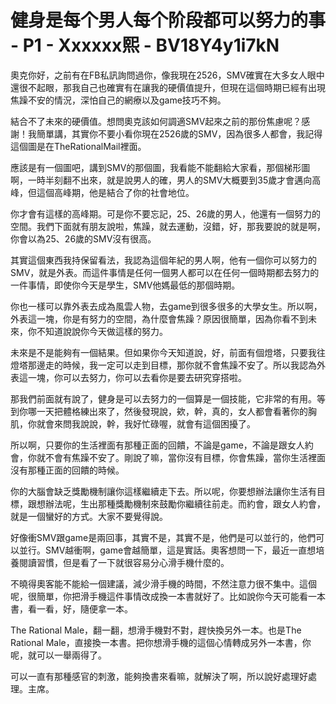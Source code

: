# 健身是每个男人每个阶段都可以努力的事 - P1 - Xxxxxx熙 - BV18Y4y1i7kN

奧克你好，之前有在FB私訊詢問過你，像我現在2526，SMV確實在大多女人眼中還很不起眼，那我自己也確實有在讓我的硬價值提升，但現在這個時期已經有出現焦躁不安的情況，深怕自己的網療以及game技巧不夠。

結合不了未來的硬價值。想問奧克該如何調適SMV起來之前的那份焦慮呢？感謝！我簡單講，其實你不要小看你現在2526歲的SMV，因為很多人都會，我記得這個圖是在TheRationalMail裡面。

應該是有一個圖吧，講到SMV的那個圖，我看能不能翻給大家看，那個梯形圖啊，一時半刻翻不出來，就是說男人的確，男人的SMV大概要到35歲才會邁向高峰，但這個高峰期，他是結合了你的社會地位。

你才會有這樣的高峰期。可是你不要忘記，25、26歲的男人，他還有一個努力的空間。我們下面就有朋友說啦，焦躁，就去運動，沒錯，好，那我要說的就是啊，你會以為25、26歲的SMV沒有很高。

其實這個東西我持保留看法，我認為這個年紀的男人啊，他有一個你可以努力的SMV，就是外表。而這件事情是任何一個男人都可以在任何一個時期都去努力的一件事情，即使你今天是學生，SMV他媽最低的那個時期。

你也一樣可以靠外表去成為風雲人物，去game到很多很多的大學女生。所以啊，外表這一塊，你是有努力的空間，為什麼會焦躁？原因很簡單，因為你看不到未來，你不知道說說你今天做這樣的努力。

未來是不是能夠有一個結果。但如果你今天知道說，好，前面有個燈塔，只要我往燈塔那邊走的時候，我一定可以走到目標，那你就不會焦躁不安了。所以我認為外表這一塊，你可以去努力，你可以去看你是要去研究穿搭啦。

那我們前面就有說了，健身是可以去努力的一個算是一個技能，它非常的有用。等到你哪一天把體格練出來了，然後發現說，欸，幹，真的，女人都會看著你的胸肌，你就會來問我說說，幹，我好忙碌喔，就會有這個困擾了。

所以啊，只要你的生活裡面有那種正面的回饋，不論是game，不論是跟女人約會，你就不會有焦躁不安了。剛說了嘛，當你沒有目標，你會焦躁，當你生活裡面沒有那種正面的回饋的時候。

你的大腦會缺乏獎勵機制讓你這樣繼續走下去。所以呢，你要想辦法讓你生活有目標，跟想辦法呢，生出那種獎勵機制來鼓勵你繼續往前走。而約會，跟女人約會，就是一個蠻好的方式。大家不要覺得說。

好像衝SMV跟game是兩回事，其實不是，其實不是，他們是可以並行的，他們可以並行。SMV越衝啊，game會越簡單，這是實話。奧客想問一下，最近一直想培養閱讀習慣，但是看了一下就很容易分心滑手機什麼的。

不曉得奧客能不能給一個建議，減少滑手機的時間，不然注意力很不集中。這個呢，很簡單，你把滑手機這件事情改成換一本書就好了。比如說你今天可能看一本書，看一看，好，隨便拿一本。

The Rational Male，翻一翻，想滑手機對不對，趕快換另外一本。也是The Rational Male，直接換一本書。把你想滑手機的這個心情轉成另外一本書，你呢，就可以一舉兩得了。

可以一直有那種感官的刺激，能夠換書來看嘛，就解決了啊，所以說好處理好處理。主席。